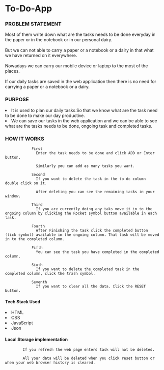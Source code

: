 # To-Do-App

            
<h3>PROBLEM STATEMENT</h3>
            <p>
                Most of them write down what are the tasks needs to be done everyday in the paper or in the notebook or in our personal dairy.
                <br><br>
                But we can not able to carry a paper or a notebook or a dairy in that what we have returned on it everywhere.
                <br><br>
                Nowadays we can carry our mobile device or laptop to the most of the places.
                <br><br>
                If our daily tasks are saved in the web application then there is no need for carrying a paper or a notebook or a dairy.
            </p>


<h3>PURPOSE</h3>
            <li>It is used to plan our daily tasks.So that we know what are the task need to be done to make our day productive.</li>
            <li>We can save our tasks in the web application and we can be able to see what are the tasks needs to be done, ongoing task and completed tasks.</li>

<h3>HOW IT WORKS</h3>

                First
                  Enter the task needs to be done and click ADD or Enter button. 

                  Similarly you can add as many tasks you want.
            
                Second
                  If you want to delete the task in the to do column double click on it.

                  After deleting you can see the remaining tasks in your window.
                  
                Third
                  If you are currently doing any taks move it in to the ongoing column by clicking the Rocket symbol button available in each task.
                
                Fourth
                  After Finishing the task click the completed button (tick symbol) available in the ongoing column. That task will be moved in to the completed column.
                
                Fifth
                  You can see the task you have completed in the completed column.
                  
                Sixth
                  If you want to delete the completed task in the completed column, click the trash symbol.
                  
                Seventh
                  If you want to clear all the data. Click the RESET button.
                  
<h4>Tech Stack Used</h4>
            <li>HTML</li>
            <li>CSS</li>
            <li>JavaScript</li>
            <li>Json</li>

<h4>Local Storage implementation</h4>
            
            If you refresh the web page enterd task will not be deleted.

            All your data will be deleted when you click reset button or when your web browser history is cleared.
